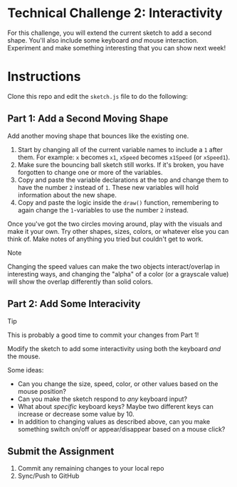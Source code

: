 # Technical Challenge 2: Interactivity

For this challenge, you will extend the current sketch to add a second shape. You'll also include some keyboard *and* mouse interaction. Experiment and make something interesting that you can show next week!

# Instructions

Clone this repo and edit the `sketch.js` file to do the following:

## Part 1: Add a Second Moving Shape

Add another moving shape that bounces like the existing one.

1. Start by changing all of the current variable names to include a `1` after them. For example: `x` becomes `x1`, `xSpeed` becomes `x1Speed` (or `xSpeed1`). 
2. Make sure the bouncing ball sketch still works. If it's broken, you have forgotten to change one or more of the variables.
3. Copy and paste the variable declarations at the top and change them to have the number `2` instead of `1`. These new variables will hold information about the new shape.
4. Copy and paste the logic inside the `draw()` function, remembering to again change the `1`-variables to use the number `2` instead.

Once you've got the two circles moving around, play with the visuals and make it your own. Try other shapes, sizes, colors, or whatever else you can think of. Make notes of anything you tried but couldn't get to work.

> [!NOTE]
> Changing the speed values can make the two objects interact/overlap in interesting ways, and 
> changing the "alpha" of a color (or a grayscale value) will show the overlap differently 
> than solid colors.

## Part 2: Add Some Interacivity

> [!TIP]  
> This is probably a good time to commit your changes from Part 1!

Modify the sketch to add some interactivity using both the keyboard *and* the mouse.

Some ideas:

* Can you change the size, speed, color, or other values based on the mouse position?
* Can you make the sketch respond to *any* keyboard input?
* What about *specific* keyboard keys? Maybe two different keys can increase or decrease some value by 10.
* In addition to changing values as described above, can you make something switch on/off or appear/disappear based on a mouse click?

## Submit the Assignment

1. Commit any remaining changes to your local repo
2. Sync/Push to GitHub
